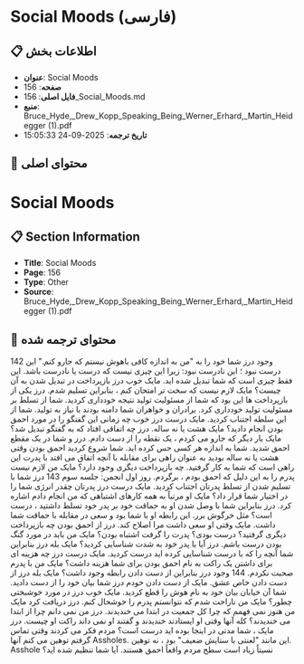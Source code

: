 # Social Moods (فارسی)

## 📋 اطلاعات بخش

- **عنوان**: Social Moods
- **صفحه**: 156
- **فایل اصلی**: 156_Social_Moods.md
- **منبع**: Bruce_Hyde,_Drew_Kopp_Speaking_Being_Werner_Erhard,_Martin_Heidegger (1).pdf
- **تاریخ ترجمه**: 2025-09-24 15:05:33

## 📄 محتوای اصلی

# Social Moods

## 📋 Section Information

- **Title**: Social Moods
- **Page**: 156
- **Type**: Other
- **Source**: Bruce_Hyde,_Drew_Kopp_Speaking_Being_Werner_Erhard,_Martin_Heidegger (1).pdf



## 📄 محتوای ترجمه شده

142
وجود
درز
شما خود را به "من به اندازه کافی باهوش نیستم که جارو کنم." این درست نبود ؛ این نادرست نبود: زیرا
این چیزی نیست که درست یا نادرست باشد. این فقط چیزی است که شما تبدیل شده اید.
مایک
خوب
درز
بازپرداخت در تبدیل شدن به آن چیست؟
مایک
لازم نیست که سخت تر امتحان کنم ، بنابراین تسلیم شدم.
درز
یکی از بازپرداخت ها این بود که شما از مسئولیت تولید نتیجه خودداری کردید. شما
از تسلط بر مسئولیت تولید خودداری کرد. برادران و خواهران شما دامنه بودند
با نیاز به تولید. شما از این سلطه اجتناب کردید.
مایک
درست
درز
خوب چه زمانی این گفتگو را در مورد احمق بودن انجام دادید؟
مایک
هشت یا نه ساله.
درز
چه اتفاقی افتاد که به گفتگو تبدیل شد؟
مایک
بار دیگر که جارو می کردم ، یک نقطه را از دست دادم.
درز
و شما در یک مقطع احمق شدید. شما به اندازه هر کسی حس کرده اید. شما شروع کردید
احمق بودن وقتی هشت یا نه ساله بودید به عنوان راهی برای مقابله با آنچه اتفاق می افتد
با پدرت این راهی است که شما به کار گرفتید. چه بازپرداخت دیگری وجود دارد؟
مایک
من لازم نیست پدرم را به این دلیل که احمق بودم ، برگردم.
روز اول انجمن: جلسه سوم
143
درز
شما با تسلیم شدن از تسلط پدرتان اجتناب کردید.
مایک
درست
درز
پدرتان چقدر انرژی شما را در اختیار شما قرار داد؟
مایک
او مرتباً به همه کارهای اشتباهی که من انجام دادم اشاره کرد.
درز
بنابراین شما با وصل شدن او به حماقت خود بر پدر خود تسلط داشتید ، درست است؟ مثل خرگوش برر.
این رابطه او با شما بود و سعی در مقابله با حماقت شما داشت.
مایک
وقتی او سعی داشت مرا اصلاح کند.
درز
از احمق بودن چه بازپرداخت دیگری گرفتید؟ درست بودی؟ پدرت را گرفت
اشتباه بودن؟
مایک
من باید در مورد گنگ بودن درست باشم.
درز
آیا با پدر خود به شدت شناسایی کردید؟
مایک
بله
درز
بنابراین شما آنچه را که با درست شناسایی کرده اید درست کردید.
مایک
درست
درز
چه هزینه ای برای داشتن یک راکت به نام احمق بودن برای شما هزینه داشت؟
مایک
من با پدرم صحبت نکردم.
144
وجود
درز
بنابراین از دست دادن رابطه وجود داشت؟
مایک
بله
درز
از دست دادن خاص عشق.
مایک
از دست دادن خودم
درز
شما بیان خود را از دست دادید. شما آن خیابان بیان خود به نام هوش را قطع کردید.
مایک
خوب
درز
در مورد خوشبختی چطور؟
مایک
من ناراحت شدم که نتوانستم پدرم را خوشحال کنم.
درز
دریافت کرد
مایک
من هنوز نمی فهمم که چرا کل جمعیت در ابتدا می خندیدند.
درز
من نمی دانم چرا از ابتدا می خندیدند؟
کله
آنها وقتی او ایستادند خندیدند و گفتند او نمی داند راکت او چیست.
درز
مایک ، شما مدتی در اینجا بوده اید درست است؟ مردم فکر می کردند وقتی تماس گرفتم توهین می کنم
آنها Assholes. این مانند "لعنتی با ستایش ضعیف" بود ، نه توهین. Asshole نسبتاً زیاد است
سطح مردم واقعاً احمق هستند. آیا شما تنظیم شده اید؟